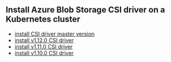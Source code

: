 ## Install Azure Blob Storage CSI driver on a Kubernetes cluster

 - [install CSI driver master version](./install-csi-driver-master.md)
 - [install v1.12.0 CSI driver](./install-csi-driver-v1.12.0.md)
 - [install v1.11.0 CSI driver](./install-csi-driver-v1.11.0.md)
 - [install v1.10.0 CSI driver](./install-csi-driver-v1.10.0.md)
